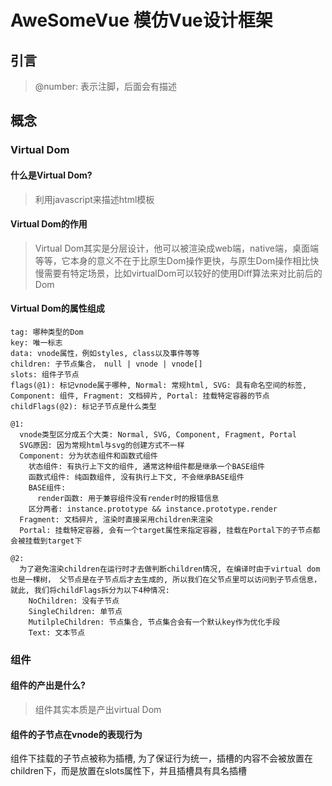# AweSomeVue 模仿Vue设计框架
## 引言
> @number: 表示注脚，后面会有描述

## 概念
### Virtual Dom
#### 什么是Virtual Dom?
> 利用javascript来描述html模板

#### Virtual Dom的作用
> Virtual Dom其实是分层设计，他可以被渲染成web端，native端，桌面端等等，它本身的意义不在于比原生Dom操作更快，与原生Dom操作相比快慢需要有特定场景，比如virtualDom可以较好的使用Diff算法来对比前后的Dom

#### Virtual Dom的属性组成
```
tag: 哪种类型的Dom
key: 唯一标志
data: vnode属性，例如styles, class以及事件等等
children: 子节点集合， null | vnode | vnode[]
slots: 组件子节点
flags(@1): 标记vnode属于哪种, Normal: 常规html, SVG: 具有命名空间的标签, Component: 组件, Fragment: 文档碎片, Portal: 挂载特定容器的节点
childFlags(@2): 标记子节点是什么类型
```
```
@1: 
  vnode类型区分成五个大类: Normal, SVG, Component, Fragment, Portal
  SVG原因: 因为常规html与svg的创建方式不一样
  Component: 分为状态组件和函数式组件
    状态组件: 有执行上下文的组件, 通常这种组件都是继承一个BASE组件
    函数式组件: 纯函数组件, 没有执行上下文, 不会继承BASE组件
    BASE组件:
      render函数: 用于兼容组件没有render时的报错信息
    区分两者: instance.prototype && instance.prototype.render
  Fragment: 文档碎片, 渲染时直接采用children来渲染
  Portal: 挂载特定容器, 会有一个target属性来指定容器, 挂载在Portal下的子节点都会被挂载到target下

@2:
  为了避免渲染children在运行时才去做判断children情况, 在编译时由于virtual dom也是一棵树， 父节点是在子节点后才去生成的, 所以我们在父节点里可以访问到子节点信息，就此, 我们将childFlags拆分为以下4种情况:
    NoChildren: 没有子节点
    SingleChildren: 单节点
    MutilpleChildren: 节点集合, 节点集合会有一个默认key作为优化手段
    Text: 文本节点
```

### 组件
#### 组件的产出是什么?
> 组件其实本质是产出virtual Dom

#### 组件的子节点在vnode的表现行为
组件下挂载的子节点被称为插槽, 为了保证行为统一，插槽的内容不会被放置在children下，而是放置在slots属性下，并且插槽具有具名插槽

